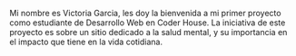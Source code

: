 
Mi nombre es Victoria Garcia, les doy la bienvenida a mi primer proyecto como estudiante de Desarrollo Web en Coder House.
La iniciativa de este proyecto es sobre un sitio dedicado a la salud mental, y su importancia en el impacto que tiene en la vida cotidiana.
